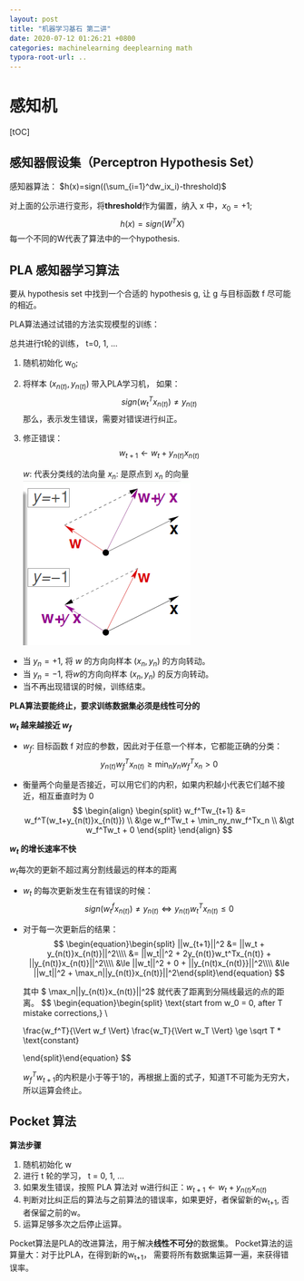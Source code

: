 ```yaml
---
layout: post
title: "机器学习基石 第二讲"
date: 2020-07-12 01:26:21 +0800
categories: machinelearning deeplearning math
typora-root-url: ..
---
```


# 感知机
[tOC]
## 感知器假设集（Perceptron Hypothesis Set）
感知器算法： $h(x)=sign((\sum_{i=1}^dw_ix_i)-threshold)$ 

对上面的公示进行变形，将**threshold**作为偏置，纳入 x 中，$x_0=+1$;
$$
h(x)=sign(W^TX)
$$
每一个不同的W代表了算法中的一个hypothesis.



## PLA 感知器学习算法

要从 hypothesis set 中找到一个合适的 hypothesis g, 让 g 与目标函数 f 尽可能的相近。

PLA算法通过试错的方法实现模型的训练：

总共进行t轮的训练， t=0, 1, ...

1. 随机初始化 w<sub>0</sub>;

2. 将样本 $(x_{n(t)},y_{n(t)})$ 带入PLA学习机， 如果：
   $$
   sign(w^T_tx_{n(t)})\neq y_{n(t)}
   $$
   那么，表示发生错误，需要对错误进行纠正。

3. 修正错误：
   $$
   w_{t+1} \leftarrow w_t + y_{n(t)}x_{n(t)}
   $$

   $w$: 代表分类线的法向量
   $x_n$: 是原点到 $x_n$ 的向量
   ![ml_base_2_1](/assets/ml_base_2_1.png)
* 当 $y_n = +1$, 将 $w$ 的方向向样本 $(x_n, y_n)$ 的方向转动。
* 当 $y_n = -1$, 将$w$的方向向样本 $(x_n, y_n)$ 的反方向转动。 
* 当不再出现错误的时候，训练结束。

**PLA算法要能终止，要求训练数据集必须是线性可分的**

**$w_t$ 越来越接近 $w_f$**

* $w_f$: 目标函数 f 对应的参数，因此对于任意一个样本，它都能正确的分类：
  $$
  y_{n(t)}w^T_fx_{n(t)} \ge \min_ny_nw^T_fx_n \gt 0
  $$
  
* 衡量两个向量是否接近，可以用它们的内积，如果内积越小代表它们越不接近，相互垂直时为 0
  $$
  \begin{align}
  \begin{split}
  w_f^Tw_{t+1} &= w_f^T(w_t+y_{n(t)}x_{n(t)}) \\
  &\ge w_f^Tw_t + \min_ny_nw_f^Tx_n \\
  &\gt w_f^Tw_t + 0
  \end{split}
  \end{align}
  $$

**$w_t$ 的增长速率不快**

$w_t$每次的更新不超过离分割线最远的样本的距离

* $w_t$ 的每次更新发生在有错误的时候：
   $$
   sign(w_t^fx_{n(t)}) \neq y_{n(t)} \Leftrightarrow y_{n(t)}w_t^Tx_{n(t)} \leq 0
   $$

* 对于每一次更新后的结果：
   $$
   \begin{equation}\begin{split} ||w_{t+1}||^2 &= ||w_t + y_{n(t)}x_{n(t)}||^2\\\\
   &= ||w_t||^2 + 2y_{n(t)}w_t^Tx_{n(t)} + ||y_{n(t)}x_{n(t)}||^2\\\\
   &\le ||w_t||^2 + 0 + ||y_{n(t)x_{n(t)}}||^2\\\\
   &\le ||w_t||^2 + \max_n||y_{n(t)}x_{n(t)}||^2\end{split}\end{equation}
   $$


   其中 $ \max_n||y_{n(t)}x_{n(t)}||^2$ 就代表了距离到分隔线最远的点的距离。
$$
\begin{equation}\begin{split}
   \text{start from w_0 = 0, after T mistake corrections,} \\
   
   \frac{w_f^T}{\Vert w_f \Vert} \frac{w_T}{\Vert w_T \Vert} \ge \sqrt T * \text{constant}
   
   \end{split}\end{equation}
$$


   $w_f^Tw_{t+1}$的内积是小于等于1的，再根据上面的式子，知道T不可能为无穷大，所以运算会终止。


## Pocket 算法
**算法步骤**

1. 随机初始化 w
2. 进行 t 轮的学习， t = 0, 1, ...
3. 如果发生错误，按照 PLA 算法对 w进行纠正：$w_{t+1} \leftarrow w_t + y_{n(t)}x_{n(t)}$
4. 判断对比纠正后的算法与之前算法的错误率，如果更好，者保留新的w<sub>t+1</sub>, 否者保留之前的w。
5. 运算足够多次之后停止运算。

Pocket算法是PLA的改进算法，用于解决**线性不可分**的数据集。
Pocket算法的运算量大：对于比PLA，在得到新的w<sub>t+1</sub>， 需要将所有数据集运算一遍，来获得错误率。